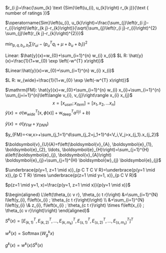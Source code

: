 $r_{i j}=\frac{\sum_{k} \text {Sim}\left(u_{i}, u_{k}\right) r_{k j}}{\text { number of ratings }}$







$\operatorname{Sim}\left(u_{i}, u_{k}\right)=\frac{\sum_{j}\left(r_{i j}-r_{i}\right)\left(r_{k j}-r_{k}\right)}{\sqrt{\sum_{j}\left(r_{i j}-r_{i}\right)^{2} \sum_{j}\left(r_{k j}-r_{k}\right)^{2}}}$







$\min _{p, q, b_{u}, b_{i}} \sum\left(r_{u i}-\left(p_{u}^{T} q_{i}+\mu+b_{u}+b_{i}\right)\right)^{2}$



Linear: $\hat{y}(x)=w_{0}+\sum_{i=1}^{n} w_{i} x_{i}$
$L R: \hat{y}(x)=\frac{1}{1+w_{0} \exp \left(-w^{T} x\right)}$



$Linear:\hat{y}(x)=w_{0}+\sum_{i=1}^{n} w_{i} x_{i}$

$L R: w_{wide}=\frac{1}{1+w_{0} \exp \left(-w^{T} x\right)}$

$\mathrm{FM}: \hat{y}(x)=w_{0}+\sum_{i=1}^{n} w_{i} x_{i}+\sum_{i=1}^{n} \sum_{j=i+1}^{n}\left\langle v_{i}, v_{j}\right\rangle x_{i} x_{j}$
$$
x=[x_{user};x_{item}]=[x_1,x_2,...x_n]
$$
$\hat{y}(x)=\sigma\left(\mathrm{w}_{w i d e}^{T}[\mathrm{x}, \phi(\mathrm{x})]+\mathrm{w}_{\text {deep}}^{T} a^{\left(l_{f}\right)}+b\right)$



$\hat{y}(x)=\sigma(y_{FM}+y_{DNN})$

$y_{FM}=<w,x>+\sum_{j_1=1}^d\sum_{j_2=j_1+1}^d<V_i,V_j>x_{j_1}.x_{j_2}$



$\boldsymbol{v}_{U}(A)=f\left(\boldsymbol{v}_{A}, \boldsymbol{e}_{1}, \boldsymbol{e}_{2}, \ldots, \boldsymbol{e}_{H}\right)=\sum_{j=1}^{H} a\left(\boldsymbol{e}_{j}, \boldsymbol{v}_{A}\right) \boldsymbol{e}_{j}=\sum_{j=1}^{H} \boldsymbol{w}_{j} \boldsymbol{e}_{j}$







$\underbrace{p(y=1, z=1 \mid x)}_{p C T C V R}=\underbrace{p(y=1 \mid x)}_{p C T R} \times \underbrace{p(z=1 \mid y=1, x)}_{p C V R}$

$p(z=1 \mid y=1, x)=\frac{p(y=1, z=1 \mid x)}{p(y=1 \mid x)}$

$\begin{aligned} L\left(\theta_{c v r}, \theta_{c t r}\right) &=\sum_{i=1}^{N} l\left(y_{i}, f\left(x_{i} ; \theta_{c t r}\right)\right) \\ &+\sum_{i=1}^{N} l\left(y_{i} \& z_{i}, f\left(x_{i} ; \theta_{c t r}\right) \times f\left(x_{i} ; \theta_{c v r}\right)\right) \end{aligned}$

$S^{k}(x)=\left[E_{(k, 1)}^{T}, E_{(k, 2)}^{T}, \ldots, E_{\left(k, m_{k}\right)}^{T}, E_{(s, 1)}^{T}, E_{(s, 2)}^{T}, \ldots, E_{\left(s, m_{s}\right)}^{T}\right]^{T}$

$w^{k}(x)=\operatorname{Softmax}\left(W_{g}^{k} x\right)$

$g^{k}(x)=w^{k}(x) S^{k}(x)$

